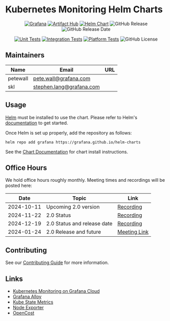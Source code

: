 # Kubernetes Monitoring Helm Charts

<div align="center">

[![Grafana](https://img.shields.io/badge/grafana-%23F46800.svg?logo=grafana&logoColor=white)](https://grafana.com)
[![Artifact Hub](https://img.shields.io/endpoint?url=https://artifacthub.io/badge/repository/grafana)](https://artifacthub.io/packages/search?org=grafana)
[![Helm Chart](https://img.shields.io/badge/helm-k8s--monitoring-blue?logo=helm)](https://img.shields.io/endpoint?url=https://artifacthub.io/packages/helm/grafana/k8s-monitoring)
![GitHub Release](https://img.shields.io/github/v/release/grafana/k8s-monitoring-helm)
![GitHub Release Date](https://img.shields.io/github/release-date/grafana/k8s-monitoring-helm)

[![Unit Tests](https://github.com/grafana/k8s-monitoring-helm/actions/workflows/unit-test.yml/badge.svg?branch=main)](https://github.com/grafana/k8s-monitoring-helm/actions/workflows/unit-test.yml?query=branch%3Amain)
[![Integration Tests](https://github.com/grafana/k8s-monitoring-helm/actions/workflows/integration-test.yml/badge.svg?branch=main)](https://github.com/grafana/k8s-monitoring-helm/actions/workflows/integration-test.yml?query=branch%3Amain)
[![Platform Tests](https://github.com/grafana/k8s-monitoring-helm/actions/workflows/platform-test.yml/badge.svg?branch=main)](https://github.com/grafana/k8s-monitoring-helm/actions/workflows/platform-test.yml?query=branch%3Amain)
![GitHub License](https://img.shields.io/github/license/grafana/k8s-monitoring-helm)

</div>

## Maintainers

| Name     | Email                      | URL |
|----------|----------------------------|-----|
| petewall | <pete.wall@grafana.com>    |     |
| skl      | <stephen.lang@grafana.com> |     |

## Usage

[Helm](https://helm.sh/) must be installed to use the chart. Please refer to
Helm's [documentation](https://helm.sh/docs/) to get started.

Once Helm is set up properly, add the repository as follows:

```console
helm repo add grafana https://grafana.github.io/helm-charts
```

See
the [Chart Documentation](https://github.com/grafana/k8s-monitoring-helm/blob/main/charts/k8s-monitoring-v1/README.md)
for chart install instructions.

## Office Hours

We hold office hours roughly monthly. Meeting times and recordings will be posted here:

| Date       | Topic                       | Link                                                                           |
|------------|-----------------------------|--------------------------------------------------------------------------------|
| 2024-10-11 | Upcoming 2.0 version        | [Recording](https://youtu.be/2N6MQN45Gy8)                                      |
| 2024-11-22 | 2.0 Status                  | [Recording](https://youtu.be/rR6yxTEGLZc)                                      |
| 2024-12-19 | 2.0 Status and release date | [Recording](https://youtu.be/zkhR_5v1i9g)                                      |
| 2024-01-24 | 2.0 Release and future      | [Meeting Link](https://grafana.slack.com/archives/CAGMZG3GB/p1737059655740439) |

## Contributing

See our [Contributing Guide](./CONTRIBUTING.md) for more information.

## Links

- [Kubernetes Monitoring on Grafana Cloud](https://grafana.com/docs/grafana-cloud/kubernetes-monitoring/)
- [Grafana Alloy](https://github.com/grafana/alloy)
- [Kube State Metrics](https://github.com/kubernetes/kube-state-metrics)
- [Node Exporter](https://github.com/prometheus/node_exporter)
- [OpenCost](https://github.com/opencost/opencost)
